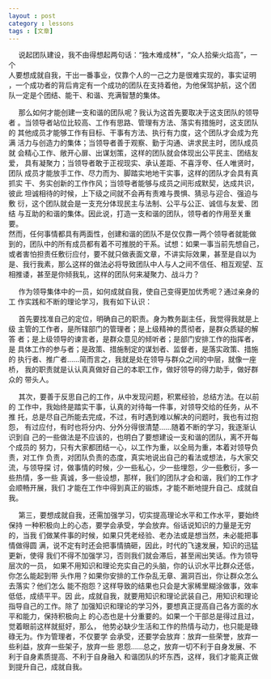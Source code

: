 ```yaml
---
layout : post
category : lessons
tags : [文章]
---
```


&nbsp;&nbsp;&nbsp;&nbsp;&nbsp;说起团队建设，我不由得想起两句话：“独木难成林”，“众人拾柴火焰高”，一个\
人要想成就自我，干出一番事业，仅靠个人的一己之力是很难实现的，事实证明
，一个成功者的背后肯定有一个成功的团队在支持着他，为他保驾护航，这个团
队一定是个团结、能干、和谐、充满智慧的集体。   

&nbsp;&nbsp;&nbsp;&nbsp;&nbsp;那么如何才能创建一支和谐的团队呢？我认为这首先要取决于这支团队的领导者
。当领导者站位比较高、工作有思路、管理有方法、落实有措施时，这支团队的
其他成员才能够工作有目标、干事有方法、执行有力度，这个团队才会成为充满
活力与创造力的集体；当领导者善于观察、勤于沟通、讲求民主时，团队成员就
会精心工作、敞开心扉、出谋划策，这样的团队就会体现出公平民主、团结友爱，
具有凝聚力；当领导者敢于正视现实、承认差距、不喜浮夸、任人唯贤时，团队
成员才能放手工作、尽力而为、脚踏实地地干实事，这样的团队才会具有真抓实
干、务实创新的工作作风；当领导者能够与成员之间形成默契，达成共识，彼此
坦诚相待的时候，上下级之间就不会再有责难与畏惧、猜忌与迎­合、强迫与敷
衍，这个团队就会是一支充分体现民主与法制、公平与公正、诚信与友爱、团结
与互助的和谐的集体。因此说，打造一支和谐的团队，领导者的作用至关重要。  
然而，任何事情都具有两面性，创建和谐的团队不是仅仅靠一两个领导者就能做
到的，团队中的所有成员都有着不可推脱的干系。试想：如果一事当前先想自己，
或者害怕担责任敷衍应付，要不就只做表面文章，不讲实际效果，甚至是自以为
是、我行我素，那么这样的做法必将导致团队中人与人之间不信任、相互观望、互
相推诿，甚至是你倾我轧，这样的团队何来凝聚力、战斗力？   

&nbsp;&nbsp;&nbsp;&nbsp;&nbsp;作为领导集体中的一员，如何成就自我，使自己变得更加优秀呢？通过亲身的工
作实践和不断的理论学习，我有如下认识：   
   
&nbsp;&nbsp;&nbsp;&nbsp;&nbsp;首先要找准自己的定位，明确自己的职责。身为教务副主任，我觉得我就是上级
主管的工作者，是所辖部门的管理者；是上级精神的贯彻者，是群众质疑的解答
者；是上级领导的谏言者，是群众意见的倾听者；是部门安排工作的指挥者，是
具体工作的参与者；是政策、措施制定的谋划者、监督者，是落实政策、措施的
执行者、推广者……­简而言之，我就是处在领导与群众之间的中层，就像一座桥，
我的职责就是认认真真做好自己的本职工作，做好领导的得力助手，做好群众的
带头人。    

&nbsp;&nbsp;&nbsp;&nbsp;&nbsp;其次，要善于反思自己的工作，从中发现问题，积累经­验，总结方法。在以前的
工作中，我始终是踏实干事，认真的对待每一件事，对领导交给的任务，从不推
托，总是尽自己所能去完成，不过，有时遇到难以解决的问题时，我也有过抱怨，
有过应付，有时也将分内、分外分得很清楚……­随着不断的学习，我逐渐认识到自
己的一些做法是不应该的，也明白了要想建设一支和谐的团队，离不开每个成员的
努力，只有大家都团结一心，以工作为重，以全局为重，本着对领导负责，对工作
负责，对团队负责的态度，真实地说出自己的看法或想法，与大家交流，与领导探
讨，做事情的时候，少一些私心，少一些埋怨，少一些敷衍，多一些热情，多一些
真诚，多一些设想，那样，我们的团队才会和谐，我们的工作才会顺畅开展，我们
才能在工作中得到真正的锻炼，才能不断地提升自己、成就自我。   
  
&nbsp;&nbsp;&nbsp;&nbsp;&nbsp;第三，要想成就自我，还需加强学习，切实提高理论水平和工作水平，要始终保持
一种积极向上的心态，要学会承受，学会放弃。俗话说知识的力量是无穷的，当我
们做某件事的时候，如果只凭老经­验、老办法或是想当然，未必能把事情做得圆
满，说不定有时还会把事情搞砸，因此，时代的飞速发展，知识的迅猛更新，使得
我们不得不加强学习，否则我们就会滞后，甚至闹出笑话。作为领导层次的一员，
如果不用知识和理论充实自己的头脑，你的认识水平比群众还低，你怎么能起到带
头作用？如果你安排的工作杂乱无章、漏洞百出，你让群众怎么去落实？他们怎么
能不抱怨？这样导致的结果也只会是大家稀里糊涂做事，效率低低，成绩平平。因
此，成就自我，就要用知识和理论武装自己，用知识和理论指导自己的工作。除了
加强知识和理论的学习外，要想真正提高自己各方面的水平和能力，保持积极向上
的心态也是十分重要的。如果一个干部总是得过且过，觉着眼前这样就挺好，那么，
他势必缺少生活和工作的热情与动力，也只能是碌碌无为。作为管理者，不仅要学
会承受，还要学会放弃：放弃一些荣誉，放弃一些利益，放弃一些架子，放弃一些
恩怨……­总之，放弃一切不利于自身发展、不利于自身素质提高、不利于自身融入
和谐团队的坏东西，这样，我们才能真正做到提升自己，成就自我。